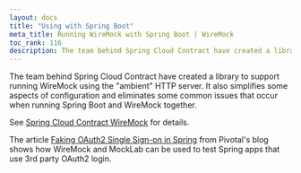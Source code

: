 ```yaml
---
layout: docs
title: "Using with Spring Boot"
meta_title: Running WireMock with Spring Boot | WireMock
toc_rank: 116
description: The team behind Spring Cloud Contract have created a library to support running WireMock using the “ambient” HTTP server
---
```


The team behind Spring Cloud Contract have created a library to support running WireMock using the "ambient" HTTP server.
It also simplifies some aspects of configuration and eliminates some common issues that occur when running Spring Boot and WireMock together.

See [Spring Cloud Contract WireMock](https://docs.spring.io/spring-cloud-contract/docs/current/reference/html/project-features.html#features-wiremock) for details.

The article [Faking OAuth2 Single Sign-on in Spring](https://engineering.pivotal.io/post/faking_oauth_sso/)
from Pivotal's blog shows how WireMock and MockLab can be used to test Spring apps that use 3rd party OAuth2 login.
